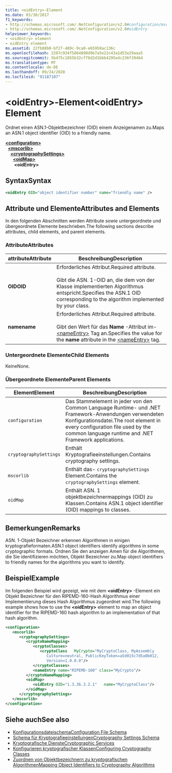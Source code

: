 ```yaml
---
title: <oidEntry>-Element
ms.date: 03/30/2017
f1_keywords:
- http://schemas.microsoft.com/.NetConfiguration/v2.0#configuration/mscorlib/cryptographySettings/oidMap/oidEntry
- http://schemas.microsoft.com/.NetConfiguration/v2.0#oidEntry
helpviewer_keywords:
- <oidEntry> element
- oidEntry element
ms.assetid: 22fb88b0-bf27-489c-9ca0-e65950ac136c
ms.openlocfilehash: 2207c934f5864890d9b7a5e22c43a1d53e29aaa5
ms.sourcegitcommit: 5b475c1855b32cf78d2d1bbb4295e4c236f39464
ms.translationtype: MT
ms.contentlocale: de-DE
ms.lasthandoff: 09/24/2020
ms.locfileid: "91187107"
---
```

# <a name="oidentry-element"></a><span data-ttu-id="c46aa-102">\<oidEntry>-Element</span><span class="sxs-lookup"><span data-stu-id="c46aa-102">\<oidEntry> Element</span></span>

<span data-ttu-id="c46aa-103">Ordnet einen ASN.1-Objektbezeichner (OID) einem Anzeigenamen zu.</span><span class="sxs-lookup"><span data-stu-id="c46aa-103">Maps an ASN.1 object identifier (OID) to a friendly name.</span></span>  

[**\<configuration>**](../configuration-element.md)\
&nbsp;&nbsp;[**\<mscorlib>**](mscorlib-element-for-cryptography-settings.md)\
&nbsp;&nbsp;&nbsp;&nbsp;[**\<cryptographySettings>**](cryptographysettings-element.md)\
&nbsp;&nbsp;&nbsp;&nbsp;&nbsp;&nbsp;[**\<oidMap>**](oidmap-element.md)\
&nbsp;&nbsp;&nbsp;&nbsp;&nbsp;&nbsp;&nbsp;**\<oidEntry>**

## <a name="syntax"></a><span data-ttu-id="c46aa-104">Syntax</span><span class="sxs-lookup"><span data-stu-id="c46aa-104">Syntax</span></span>  
  
```xml  
<oidEntry OID="object identifier number" name="friendly name" />  
```  
  
## <a name="attributes-and-elements"></a><span data-ttu-id="c46aa-105">Attribute und Elemente</span><span class="sxs-lookup"><span data-stu-id="c46aa-105">Attributes and Elements</span></span>  

 <span data-ttu-id="c46aa-106">In den folgenden Abschnitten werden Attribute sowie untergeordnete und übergeordnete Elemente beschrieben.</span><span class="sxs-lookup"><span data-stu-id="c46aa-106">The following sections describe attributes, child elements, and parent elements.</span></span>  
  
### <a name="attributes"></a><span data-ttu-id="c46aa-107">Attribute</span><span class="sxs-lookup"><span data-stu-id="c46aa-107">Attributes</span></span>  
  
|<span data-ttu-id="c46aa-108">attribute</span><span class="sxs-lookup"><span data-stu-id="c46aa-108">Attribute</span></span>|<span data-ttu-id="c46aa-109">Beschreibung</span><span class="sxs-lookup"><span data-stu-id="c46aa-109">Description</span></span>|  
|---------------|-----------------|  
|<span data-ttu-id="c46aa-110">**OID**</span><span class="sxs-lookup"><span data-stu-id="c46aa-110">**OID**</span></span>|<span data-ttu-id="c46aa-111">Erforderliches Attribut.</span><span class="sxs-lookup"><span data-stu-id="c46aa-111">Required attribute.</span></span><br /><br /> <span data-ttu-id="c46aa-112">Gibt die ASN. 1-OID an, die dem von der Klasse implementierten Algorithmus entspricht.</span><span class="sxs-lookup"><span data-stu-id="c46aa-112">Specifies the ASN.1 OID corresponding to the algorithm implemented by your class.</span></span>|  
|<span data-ttu-id="c46aa-113">**name**</span><span class="sxs-lookup"><span data-stu-id="c46aa-113">**name**</span></span>|<span data-ttu-id="c46aa-114">Erforderliches Attribut.</span><span class="sxs-lookup"><span data-stu-id="c46aa-114">Required attribute.</span></span><br /><br /> <span data-ttu-id="c46aa-115">Gibt den Wert für das **Name** -Attribut im- [\<nameEntry>](nameentry-element.md) Tag an.</span><span class="sxs-lookup"><span data-stu-id="c46aa-115">Specifies the value for the **name** attribute in the [\<nameEntry>](nameentry-element.md) tag.</span></span>|  
  
### <a name="child-elements"></a><span data-ttu-id="c46aa-116">Untergeordnete Elemente</span><span class="sxs-lookup"><span data-stu-id="c46aa-116">Child Elements</span></span>  

 <span data-ttu-id="c46aa-117">Keine</span><span class="sxs-lookup"><span data-stu-id="c46aa-117">None.</span></span>  
  
### <a name="parent-elements"></a><span data-ttu-id="c46aa-118">Übergeordnete Elemente</span><span class="sxs-lookup"><span data-stu-id="c46aa-118">Parent Elements</span></span>  
  
|<span data-ttu-id="c46aa-119">Element</span><span class="sxs-lookup"><span data-stu-id="c46aa-119">Element</span></span>|<span data-ttu-id="c46aa-120">Beschreibung</span><span class="sxs-lookup"><span data-stu-id="c46aa-120">Description</span></span>|  
|-------------|-----------------|  
|`configuration`|<span data-ttu-id="c46aa-121">Das Stammelement in jeder von den Common Language Runtime- und .NET Framework-Anwendungen verwendeten Konfigurationsdatei.</span><span class="sxs-lookup"><span data-stu-id="c46aa-121">The root element in every configuration file used by the common language runtime and .NET Framework applications.</span></span>|  
|`cryptographySettings`|<span data-ttu-id="c46aa-122">Enthält Kryptografieeinstellungen.</span><span class="sxs-lookup"><span data-stu-id="c46aa-122">Contains cryptography settings.</span></span>|  
|`mscorlib`|<span data-ttu-id="c46aa-123">Enthält das- `cryptographySettings` Element.</span><span class="sxs-lookup"><span data-stu-id="c46aa-123">Contains the `cryptographySettings` element.</span></span>|  
|`oidMap`|<span data-ttu-id="c46aa-124">Enthält ASN. 1 objektbezeichnermappings (OID) zu Klassen.</span><span class="sxs-lookup"><span data-stu-id="c46aa-124">Contains ASN.1 object identifier (OID) mappings to classes.</span></span>|  
  
## <a name="remarks"></a><span data-ttu-id="c46aa-125">Bemerkungen</span><span class="sxs-lookup"><span data-stu-id="c46aa-125">Remarks</span></span>  

 <span data-ttu-id="c46aa-126">ASN. 1-Objekt Bezeichner erkennen Algorithmen in einigen kryptografieformaten.</span><span class="sxs-lookup"><span data-stu-id="c46aa-126">ASN.1 object identifiers identify algorithms in some cryptographic formats.</span></span> <span data-ttu-id="c46aa-127">Ordnen Sie den anzeigen Amen für die Algorithmen, die Sie identifizieren möchten, Objekt Bezeichner zu.</span><span class="sxs-lookup"><span data-stu-id="c46aa-127">Map object identifiers to friendly names for the algorithms you want to identify.</span></span>  
  
## <a name="example"></a><span data-ttu-id="c46aa-128">Beispiel</span><span class="sxs-lookup"><span data-stu-id="c46aa-128">Example</span></span>  

 <span data-ttu-id="c46aa-129">Im folgenden Beispiel wird gezeigt, wie mit dem **\<oidEntry>** -Element ein Objekt Bezeichner für den RIPEMD-160-Hash Algorithmus einer Implementierung dieses Hash Algorithmus zugeordnet wird.</span><span class="sxs-lookup"><span data-stu-id="c46aa-129">The following example shows how to use the **\<oidEntry>** element to map an object identifier for the RIPEMD-160 hash algorithm to an implementation of that hash algorithm.</span></span>  
  
```xml  
<configuration>  
   <mscorlib>  
      <cryptographySettings>  
         <cryptoNameMapping>  
            <cryptoClasses>  
               <cryptoClass   MyCrypto="MyCryptoClass, MyAssembly  
                  Culture=neutral, PublicKeyToken=a5d015c7d5a0b012,  
                  Version=1.0.0.0"/>  
            </cryptoClasses>  
            <nameEntry name="RIPEMD-160" class="MyCrypto"/>  
         </cryptoNameMapping>  
         <oidMap>  
            <oidEntry OID="1.3.36.3.2.1"   name="MyCryptoClass"/>  
         </oidMap>  
      </cryptographySettings>  
   </mscorlib>  
</configuration>  
```  
  
## <a name="see-also"></a><span data-ttu-id="c46aa-130">Siehe auch</span><span class="sxs-lookup"><span data-stu-id="c46aa-130">See also</span></span>

- [<span data-ttu-id="c46aa-131">Konfigurationsdateischema</span><span class="sxs-lookup"><span data-stu-id="c46aa-131">Configuration File Schema</span></span>](../index.md)
- [<span data-ttu-id="c46aa-132">Schema für Kryptografieeinstellungen</span><span class="sxs-lookup"><span data-stu-id="c46aa-132">Cryptography Settings Schema</span></span>](index.md)
- [<span data-ttu-id="c46aa-133">Kryptografische Dienste</span><span class="sxs-lookup"><span data-stu-id="c46aa-133">Cryptographic Services</span></span>](../../../../standard/security/cryptographic-services.md)
- [<span data-ttu-id="c46aa-134">Konfigurieren kryptografischer Klassen</span><span class="sxs-lookup"><span data-stu-id="c46aa-134">Configuring Cryptography Classes</span></span>](../../configure-cryptography-classes.md)
- [<span data-ttu-id="c46aa-135">Zuordnen von Objektbezeichnern zu kryptografischen Algorithmen</span><span class="sxs-lookup"><span data-stu-id="c46aa-135">Mapping Object Identifiers to Cryptography Algorithms</span></span>](../../map-object-identifiers-to-cryptography-algorithms.md)
